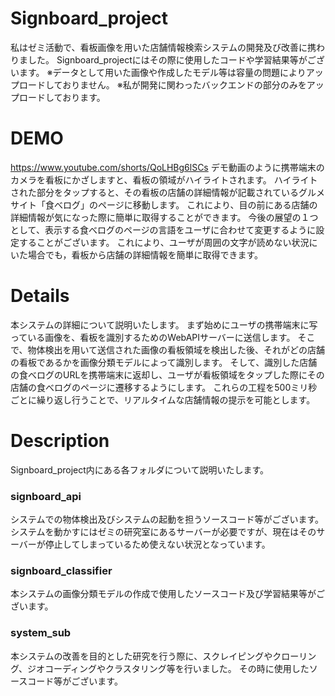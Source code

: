 # Signboard_project
私はゼミ活動で、看板画像を用いた店舗情報検索システムの開発及び改善に携わりました。
Signboard_projectにはその際に使用したコードや学習結果等がございます。
※データとして用いた画像や作成したモデル等は容量の問題によりアップロードしておりません。
※私が開発に関わったバックエンドの部分のみをアップロードしております。

# DEMO
https://www.youtube.com/shorts/QoLHBg6lSCs
デモ動画のように携帯端末のカメラを看板にかざしますと、看板の領域がハイライトされます。
ハイライトされた部分をタップすると、その看板の店舗の詳細情報が記載されているグルメサイト「食べログ」のページに移動します。
これにより、目の前にある店舗の詳細情報が気になった際に簡単に取得することができます。
今後の展望の１つとして、表示する食べログのページの言語をユーザに合わせて変更するように設定することがございます。
これにより、ユーザが周囲の文字が読めない状況にいた場合でも，看板から店舗の詳細情報を簡単に取得できます。

# Details
本システムの詳細について説明いたします。
まず始めにユーザの携帯端末に写っている画像を、看板を識別するためのWebAPIサーバーに送信します。
そこで、物体検出を用いて送信された画像の看板領域を検出した後、それがどの店舗の看板であるかを画像分類モデルによって識別します。
そして、識別した店舗の食べログのURLを携帯端末に返却し、ユーザが看板領域をタップした際にその店舗の食べログのページに遷移するようにします。
これらの工程を500ミリ秒ごとに繰り返し行うことで、リアルタイムな店舗情報の提示を可能とします。

# Description
Signboard_project内にある各フォルダについて説明いたします。
### signboard_api
システムでの物体検出及びシステムの起動を担うソースコード等がございます。
システムを動かすにはゼミの研究室にあるサーバーが必要ですが、現在はそのサーバーが停止してしまっているため使えない状況となっています。
### signboard_classifier
本システムの画像分類モデルの作成で使用したソースコード及び学習結果等がございます。
### system_sub
本システムの改善を目的とした研究を行う際に、スクレイピングやクローリング、ジオコーディングやクラスタリング等を行いました。
その時に使用したソースコード等がございます。
